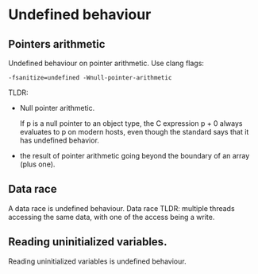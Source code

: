 # Undefined behaviour

## Pointers arithmetic

Undefined behaviour on pointer arithmetic. Use clang flags:

```
-fsanitize=undefined -Wnull-pointer-arithmetic
```

TLDR:

- Null pointer arithmetic.

    If p is a null pointer to an object type, the C expression p + 0 always
    evaluates to p on modern hosts, even though the standard says that it has
    undefined behavior.

- the result of pointer arithmetic going beyond the boundary of an array (plus
  one).

## Data race

A data race is undefined behaviour. Data race TLDR: multiple threads accessing the same
data, with one of the access being a write.

## Reading uninitialized variables.

Reading uninitialized variables is undefined behaviour.
